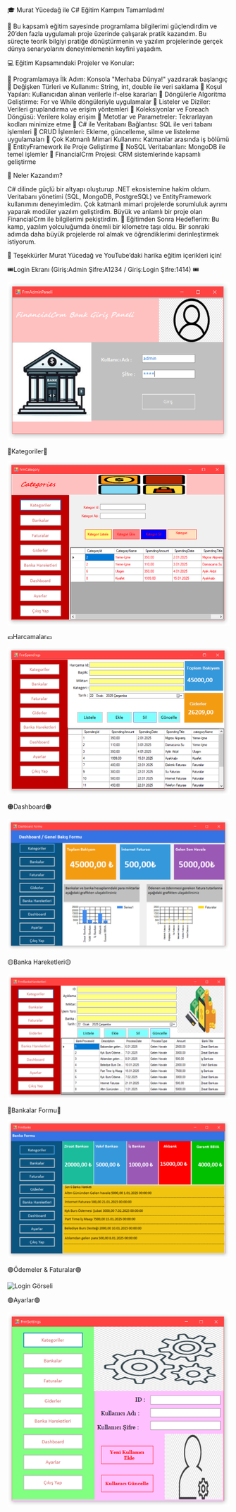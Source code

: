 🎓 Murat Yücedağ ile C# Eğitim Kampını Tamamladım!

📘 Bu kapsamlı eğitim sayesinde programlama bilgilerimi güçlendirdim ve 20’den fazla uygulamalı proje üzerinde çalışarak pratik kazandım. Bu süreçte teorik bilgiyi pratiğe dönüştürmenin ve yazılım projelerinde gerçek dünya senaryolarını deneyimlemenin keyfini yaşadım.

💻 Eğitim Kapsamındaki Projeler ve Konular:

🔹 Programlamaya İlk Adım: Konsola "Merhaba Dünya!" yazdırarak başlangıç
🔹 Değişken Türleri ve Kullanımı: String, int, double ile veri saklama
🔹 Koşul Yapıları: Kullanıcıdan alınan verilerle if-else kararları
🔹 Döngülerle Algoritma Geliştirme: For ve While döngüleriyle uygulamalar
🔹 Listeler ve Diziler: Verileri gruplandırma ve erişim yöntemleri
🔹 Koleksiyonlar ve Foreach Döngüsü: Verilere kolay erişim
🔹 Metotlar ve Parametreler: Tekrarlayan kodları minimize etme
🔹 C# ile Veritabanı Bağlantısı: SQL ile veri tabanı işlemleri
🔹 CRUD İşlemleri: Ekleme, güncelleme, silme ve listeleme uygulamaları
🔹 Çok Katmanlı Mimari Kullanımı: Katmanlar arasında iş bölümü
🔹 EntityFramework ile Proje Geliştirme
🔹 NoSQL Veritabanları: MongoDB ile temel işlemler
🔹 FinancialCrm Projesi: CRM sistemlerinde kapsamlı geliştirme

🚀 Neler Kazandım?

C# dilinde güçlü bir altyapı oluşturup .NET ekosistemine hakim oldum.
Veritabanı yönetimi (SQL, MongoDB, PostgreSQL) ve EntityFramework kullanımını deneyimledim.
Çok katmanlı mimari projelerde sorumluluk ayrımı yaparak modüler yazılım geliştirdim.
Büyük ve anlamlı bir proje olan FinancialCrm ile bilgilerimi pekiştirdim.
🌟 Eğitimden Sonra Hedeflerim:
Bu kamp, yazılım yolculuğumda önemli bir kilometre taşı oldu. Bir sonraki adımda daha büyük projelerde rol almak ve öğrendiklerimi derinleştirmek istiyorum.

🎉 Teşekkürler Murat Yücedağ ve YouTube’daki harika eğitim içerikleri için!


🎟Login Ekranı (Giriş:Admin Şifre:A1234 / Giriş:Login Şifre:1414) 🎟

![Login](https://github.com/BurcuE4/FinancialCrm/blob/master/Login.png)

🏣Kategoriler🏣

![Login Görseli](https://github.com/BurcuE4/FinancialCrm/blob/master/Kategori.png)

💶Harcamalar💶

![Login Görseli](https://github.com/BurcuE4/FinancialCrm/blob/master/Harcamalar.png)

🟠Dashboard🟠

![Login Görseli](https://github.com/BurcuE4/FinancialCrm/blob/master/Dashboard.png)

🟡Banka Hareketleri🟡

![Login Görseli](https://github.com/BurcuE4/FinancialCrm/blob/master/BankaHareketleri.png)

🏦Bankalar Formu🏦

![Login Görseli](https://github.com/BurcuE4/FinancialCrm/blob/master/BankaFormu.png)

🟣Ödemeler & Faturalar🟣

![Login Görseli](https://github.com/BurcuE4/FinancialCrm/blob/master/BankaFaturas%C4%B1.png)

🟢Ayarlar🟢

![Login Görseli](https://github.com/BurcuE4/FinancialCrm/blob/master/Ayarlar.png)





